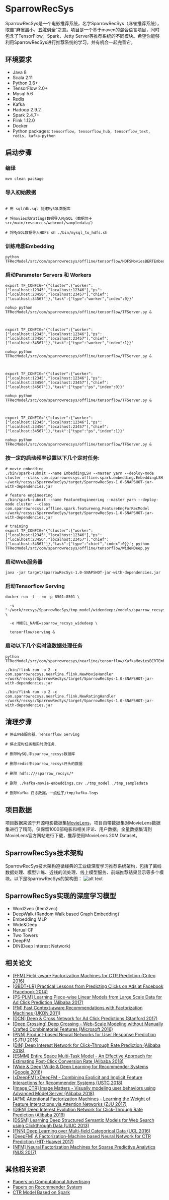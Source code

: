 # SparrowRecSys
SparrowRecSys是一个电影推荐系统，名字SparrowRecSys（麻雀推荐系统），取自“麻雀虽小，五脏俱全”之意。项目是一个基于maven的混合语言项目，同时包含了TensorFlow，Spark，Jetty Server等推荐系统的不同模块。希望你能够利用SparrowRecSys进行推荐系统的学习，并有机会一起完善它。

## 环境要求
* Java 8
* Scala 2.11
* Python 3.6+
* TensorFlow 2.0+
* Mysql 5.6
* Redis
* Kafka
* Hadoop 2.9.2
* Spark 2.4.7+
* Flink 1.12.0
* Docker
* Python packages: `tensorflow, tensorflow_hub, tensorflow_text, redis, kafka-python`

## 启动步骤
### 编译
```
mvn clean package

```


### 导入初始数据
```

# 用 sql/db.sql 创建MySQL数据库

# 将movies和ratings数据导入MySQL (数据位于src/main/resources/webroot/sampledata/)

# 将MySQL数据导入HDFS sh ./bin/mysql_to_hdfs.sh

```


### 训练电影Embedding
```
python TFRecModel/src/com/sparrowrecsys/offline/tensorflow/HDFSMoviesBERTEmbedding.py

```


### 启动Parameter Servers 和 Workers
```
export TF_CONFIG='{"cluster":{"worker":["localhost:12345","localhost:12346"],"ps":["localhost:23456","localhost:23457"],"chief":["localhost:34567"]},"task":{"type":"worker","index":0}}'

nohup python TFRecModel/src/com/sparrowrecsys/offline/tensorflow/TFServer.py &



export TF_CONFIG='{"cluster":{"worker":["localhost:12345","localhost:12346"],"ps":["localhost:23456","localhost:23457"],"chief":["localhost:34567"]},"task":{"type":"worker","index":1}}'

nohup python TFRecModel/src/com/sparrowrecsys/offline/tensorflow/TFServer.py &



export TF_CONFIG='{"cluster":{"worker":["localhost:12345","localhost:12346"],"ps":["localhost:23456","localhost:23457"],"chief":["localhost:34567"]},"task":{"type":"ps","index":0}}'

nohup python TFRecModel/src/com/sparrowrecsys/offline/tensorflow/TFServer.py &



export TF_CONFIG='{"cluster":{"worker":["localhost:12345","localhost:12346"],"ps":["localhost:23456","localhost:23457"],"chief":["localhost:34567"]},"task":{"type":"ps","index":1}}'

nohup python TFRecModel/src/com/sparrowrecsys/offline/tensorflow/TFServer.py &

```

### 按一定的启动频率设置以下几个定时任务:
```
# movie embedding
./bin/spark-submit --name EmbeddingLSH --master yarn --deploy-mode cluster --class com.sparrowrecsys.offline.spark.embedding.EmbeddingLSH ~/work/recsys/SparrowRecSys/target/SparrowRecSys-1.0-SNAPSHOT-jar-with-dependencies.jar

# feature engineering
./bin/spark-submit --name FeatureEngineering --master yarn --deploy-mode cluster --class com.sparrowrecsys.offline.spark.featureeng.FeatureEngForRecModel ~/work/recsys/SparrowRecSys/target/SparrowRecSys-1.0-SNAPSHOT-jar-with-dependencies.jar

# training
export TF_CONFIG='{"cluster":{"worker":["localhost:12345","localhost:12346"],"ps":["localhost:23456","localhost:23457"],"chief":["localhost:34567"]},"task":{"type":"chief","index":0}}'; python TFRecModel/src/com/sparrowrecsys/offline/tensorflow/WideNDeep.py

```


### 启动Web服务器
```
java -jar target/SparrowRecSys-1.0-SNAPSHOT-jar-with-dependencies.jar
```

### 启动Tensorflow Serving
```
docker run -t --rm -p 8501:8501 \

  -v "~/work/recsys/SparrowRecSys/tmp_model/widendeep:/models/sparrow_recsys_widedeep" \

  -e MODEL_NAME=sparrow_recsys_widedeep \

  tensorflow/serving &

```



### 启动以下几个实时流数据处理任务
```
python TFRecModel/src/com/sparrowrecsys/nearline/tensorflow/KafkaMoviesBERTEmbedding.py

./bin/flink run -p 2 -c com.sparrowrecsys.nearline.flink.NewMovieHandler  ~/work/recsys/SparrowRecSys/target/SparrowRecSys-1.0-SNAPSHOT-jar-with-dependencies.jar

./bin/flink run -p 2 -c com.sparrowrecsys.nearline.flink.NewRatingHandler  ~/work/recsys/SparrowRecSys/target/SparrowRecSys-1.0-SNAPSHOT-jar-with-dependencies.jar

```

## 清理步骤
```
# 停止Web服务器、Tensorflow Serving

# 停止定时任务和实时流任务.

# 删除MySQL中sparrow_recsys数据库

# 删除redis中sparrow_recsys开头的数据

# 删除 hdfs:///sparrow_recsys/*

# 删除 ./kafka-movie-embeddings.csv ./tmp_model ./tmp_sampledata

# 删除Kafka 日志数据，一般位于/tmp/kafka-logs

```


## 项目数据
项目数据来源于开源电影数据集[MovieLens](https://grouplens.org/datasets/movielens/)，项目自带数据集对MovieLens数据集进行了精简，仅保留1000部电影和相关评论、用户数据。全量数据集请到MovieLens官方网站进行下载，推荐使用MovieLens 20M Dataset。

## SparrowRecSys技术架构
SparrowRecSys技术架构遵循经典的工业级深度学习推荐系统架构，包括了离线数据处理、模型训练、近线的流处理、线上模型服务、前端推荐结果显示等多个模块。以下是SparrowRecSys的架构图：
![alt text](https://github.com/iyupeng/SparrowRecSys/raw/master/docs/sparrowrecsysarch.png)

## SparrowRecSys实现的深度学习模型
* Word2vec (Item2vec)
* DeepWalk (Random Walk based Graph Embedding)
* Embedding MLP
* Wide&Deep
* Nerual CF
* Two Towers
* DeepFM
* DIN(Deep Interest Network)

## 相关论文
* [[FFM] Field-aware Factorization Machines for CTR Prediction (Criteo 2016)](https://github.com/wzhe06/Ad-papers/blob/master/Classic%20CTR%20Prediction/%5BFFM%5D%20Field-aware%20Factorization%20Machines%20for%20CTR%20Prediction%20%28Criteo%202016%29.pdf) <br />
* [[GBDT+LR] Practical Lessons from Predicting Clicks on Ads at Facebook (Facebook 2014)](https://github.com/wzhe06/Ad-papers/blob/master/Classic%20CTR%20Prediction/%5BGBDT%2BLR%5D%20Practical%20Lessons%20from%20Predicting%20Clicks%20on%20Ads%20at%20Facebook%20%28Facebook%202014%29.pdf) <br />
* [[PS-PLM] Learning Piece-wise Linear Models from Large Scale Data for Ad Click Prediction (Alibaba 2017)](https://github.com/wzhe06/Ad-papers/blob/master/Classic%20CTR%20Prediction/%5BPS-PLM%5D%20Learning%20Piece-wise%20Linear%20Models%20from%20Large%20Scale%20Data%20for%20Ad%20Click%20Prediction%20%28Alibaba%202017%29.pdf) <br />
* [[FM] Fast Context-aware Recommendations with Factorization Machines (UKON 2011)](https://github.com/wzhe06/Ad-papers/blob/master/Classic%20CTR%20Prediction/%5BFM%5D%20Fast%20Context-aware%20Recommendations%20with%20Factorization%20Machines%20%28UKON%202011%29.pdf) <br />
* [[DCN] Deep & Cross Network for Ad Click Predictions (Stanford 2017)](https://github.com/wzhe06/Ad-papers/blob/master/Deep%20Learning%20CTR%20Prediction/%5BDCN%5D%20Deep%20%26%20Cross%20Network%20for%20Ad%20Click%20Predictions%20%28Stanford%202017%29.pdf) <br />
* [[Deep Crossing] Deep Crossing - Web-Scale Modeling without Manually Crafted Combinatorial Features (Microsoft 2016)](https://github.com/wzhe06/Ad-papers/blob/master/Deep%20Learning%20CTR%20Prediction/%5BDeep%20Crossing%5D%20Deep%20Crossing%20-%20Web-Scale%20Modeling%20without%20Manually%20Crafted%20Combinatorial%20Features%20%28Microsoft%202016%29.pdf) <br />
* [[PNN] Product-based Neural Networks for User Response Prediction (SJTU 2016)](https://github.com/wzhe06/Ad-papers/blob/master/Deep%20Learning%20CTR%20Prediction/%5BPNN%5D%20Product-based%20Neural%20Networks%20for%20User%20Response%20Prediction%20%28SJTU%202016%29.pdf) <br />
* [[DIN] Deep Interest Network for Click-Through Rate Prediction (Alibaba 2018)](https://github.com/wzhe06/Ad-papers/blob/master/Deep%20Learning%20CTR%20Prediction/%5BDIN%5D%20Deep%20Interest%20Network%20for%20Click-Through%20Rate%20Prediction%20%28Alibaba%202018%29.pdf) <br />
* [[ESMM] Entire Space Multi-Task Model - An Effective Approach for Estimating Post-Click Conversion Rate (Alibaba 2018)](https://github.com/wzhe06/Ad-papers/blob/master/Deep%20Learning%20CTR%20Prediction/%5BESMM%5D%20Entire%20Space%20Multi-Task%20Model%20-%20An%20Effective%20Approach%20for%20Estimating%20Post-Click%20Conversion%20Rate%20%28Alibaba%202018%29.pdf) <br />
* [[Wide & Deep] Wide & Deep Learning for Recommender Systems (Google 2016)](https://github.com/wzhe06/Ad-papers/blob/master/Deep%20Learning%20CTR%20Prediction/%5BWide%20%26%20Deep%5D%20Wide%20%26%20Deep%20Learning%20for%20Recommender%20Systems%20%28Google%202016%29.pdf) <br />
* [[xDeepFM] xDeepFM - Combining Explicit and Implicit Feature Interactions for Recommender Systems (USTC 2018)](https://github.com/wzhe06/Ad-papers/blob/master/Deep%20Learning%20CTR%20Prediction/%5BxDeepFM%5D%20xDeepFM%20-%20Combining%20Explicit%20and%20Implicit%20Feature%20Interactions%20for%20Recommender%20Systems%20%28USTC%202018%29.pdf) <br />
* [[Image CTR] Image Matters - Visually modeling user behaviors using Advanced Model Server (Alibaba 2018)](https://github.com/wzhe06/Ad-papers/blob/master/Deep%20Learning%20CTR%20Prediction/%5BImage%20CTR%5D%20Image%20Matters%20-%20Visually%20modeling%20user%20behaviors%20using%20Advanced%20Model%20Server%20%28Alibaba%202018%29.pdf) <br />
* [[AFM] Attentional Factorization Machines - Learning the Weight of Feature Interactions via Attention Networks (ZJU 2017)](https://github.com/wzhe06/Ad-papers/blob/master/Deep%20Learning%20CTR%20Prediction/%5BAFM%5D%20Attentional%20Factorization%20Machines%20-%20Learning%20the%20Weight%20of%20Feature%20Interactions%20via%20Attention%20Networks%20%28ZJU%202017%29.pdf) <br />
* [[DIEN] Deep Interest Evolution Network for Click-Through Rate Prediction (Alibaba 2019)](https://github.com/wzhe06/Ad-papers/blob/master/Deep%20Learning%20CTR%20Prediction/%5BDIEN%5D%20Deep%20Interest%20Evolution%20Network%20for%20Click-Through%20Rate%20Prediction%20%28Alibaba%202019%29.pdf) <br />
* [[DSSM] Learning Deep Structured Semantic Models for Web Search using Clickthrough Data (UIUC 2013)](https://github.com/wzhe06/Ad-papers/blob/master/Deep%20Learning%20CTR%20Prediction/%5BDSSM%5D%20Learning%20Deep%20Structured%20Semantic%20Models%20for%20Web%20Search%20using%20Clickthrough%20Data%20%28UIUC%202013%29.pdf) <br />
* [[FNN] Deep Learning over Multi-field Categorical Data (UCL 2016)](https://github.com/wzhe06/Ad-papers/blob/master/Deep%20Learning%20CTR%20Prediction/%5BFNN%5D%20Deep%20Learning%20over%20Multi-field%20Categorical%20Data%20%28UCL%202016%29.pdf) <br />
* [[DeepFM] A Factorization-Machine based Neural Network for CTR Prediction (HIT-Huawei 2017)](https://github.com/wzhe06/Ad-papers/blob/master/Deep%20Learning%20CTR%20Prediction/%5BDeepFM%5D%20A%20Factorization-Machine%20based%20Neural%20Network%20for%20CTR%20Prediction%20%28HIT-Huawei%202017%29.pdf) <br />
* [[NFM] Neural Factorization Machines for Sparse Predictive Analytics (NUS 2017)](https://github.com/wzhe06/Ad-papers/blob/master/Deep%20Learning%20CTR%20Prediction/%5BNFM%5D%20Neural%20Factorization%20Machines%20for%20Sparse%20Predictive%20Analytics%20%28NUS%202017%29.pdf) <br />

## 其他相关资源
* [Papers on Computational Advertising](https://github.com/wzhe06/Ad-papers) <br />
* [Papers on Recommender System](https://github.com/wzhe06/Ad-papers) <br />
* [CTR Model Based on Spark](https://github.com/wzhe06/SparkCTR) <br />
